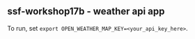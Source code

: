 ## ssf-workshop17b - weather api app

To run, set `export OPEN_WEATHER_MAP_KEY=<your_api_key_here>`.